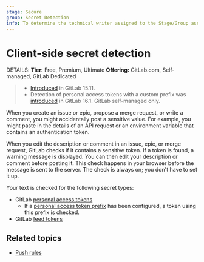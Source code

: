 ```yaml
---
stage: Secure
group: Secret Detection
info: To determine the technical writer assigned to the Stage/Group associated with this page, see https://handbook.gitlab.com/handbook/product/ux/technical-writing/#assignments
---
```


# Client-side secret detection

DETAILS:
**Tier:** Free, Premium, Ultimate
**Offering:** GitLab.com, Self-managed, GitLab Dedicated

> - [Introduced](https://gitlab.com/gitlab-org/gitlab/-/issues/368434) in GitLab 15.11.
> - Detection of personal access tokens with a custom prefix was [introduced](https://gitlab.com/gitlab-org/gitlab/-/issues/411146) in GitLab 16.1. GitLab self-managed only.

When you create an issue or epic, propose a merge request, or write a comment, you might accidentally post a sensitive value.
For example, you might paste in the details of an API request or an environment variable that contains an authentication token.

When you edit the description or comment in an issue, epic, or merge request, GitLab checks if it contains a sensitive token.
If a token is found, a warning message is displayed. You can then edit your description or comment before posting it.
This check happens in your browser before the message is sent to the server.
The check is always on; you don't have to set it up.

Your text is checked for the following secret types:

- GitLab [personal access tokens](../../../../security/tokens/index.md#personal-access-tokens)
  - If a [personal access token prefix](../../../../administration/settings/account_and_limit_settings.md#personal-access-token-prefix) has been configured, a token using this prefix is checked.
- GitLab [feed tokens](../../../../security/tokens/index.md#feed-token)

## Related topics

- [Push rules](../../../project/repository/push_rules.md)
